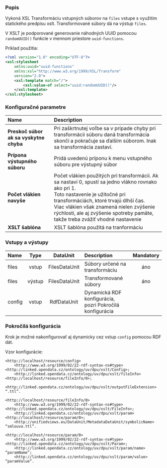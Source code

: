 ### Popis

Vykoná XSL Transformáciu vstupných súborov na `files` vstupe s využitím statického predpisu xslt.
Transformované súbory dá na výstup `files`.

V XSLT je podporované generovanie náhodných UUID pomocou `randomUUID()` funkcie v mennom priestore `uuid-functions`.

Príklad použitia:

```xml
<?xml version="1.0" encoding="UTF-8"?>
<xsl:stylesheet
    xmlns:uuid="uuid-functions"
    xmlns:xsl="http://www.w3.org/1999/XSL/Transform"
    version="2.0">
    <xsl:template match="/">
        <xsl:value-of select="uuid:randomUUID()"/>
    </xsl:template>
</xsl:stylesheet>
```

### Konfiguračné parametre

| Name | Description |
|:----|:----|
| **Preskoč súbor ak sa vyskytne chyba** | Pri zaškrtnutej voľbe sa v prípade chyby pri transformácii súboru daná transformácia skončí a pokračuje sa ďalším súborom. Inak sa transformácia zastaví. |
| **Prípona výstupného súboru** | Pridá uvedenú príponu k menu vstupného súboru pre výstupný súbor |
| **Počet vlákien navyše** | Počet vlákien použitých pri transformácii. Ak sa nastaví 0, spustí sa jedno vlákno rovnako ako pri 1.<br>Toto nastavenie je užitočné pri transformáciách, ktoré trvajú dlhší čas.<br>Viac vlákien však znamená nielen zvýšenie rýchlosti, ale aj zvýšenie spotreby pamäte, takže treba zvážiť vhodné nastavenie |
| **XSLT šablóna** | XSLT šablóna použitá na tranformáciu |

### Vstupy a výstupy

|Name |Type | DataUnit | Description | Mandatory |
|:--------|:------:|:------:|:-------------|:---------------------:|
|files  |vstup| FilesDataUnit | Súbory určené na transformáciu  |áno|
|files  |výstup| FilesDataUnit | Transformované súbory |áno|
|config |vstup| RdfDataUnit | Dynamická RDF konfigurácia, pozri Pokročilá konfigurácia | |

### Pokročilá konfigurácia

Krok je možné nakonfigurovať aj dynamicky cez vstup `config` pomocou RDF dát.

Vzor konfigurácie:

```turtle
<http://localhost/resource/config> 
    <http://www.w3.org/1999/02/22-rdf-syntax-ns#type> <http://linked.opendata.cz/ontology/uv/dpu/xslt/Config>;
    <http://linked.opendata.cz/ontology/uv/dpu/xslt/fileInfo> <http://localhost/resource/fileInfo/0>;
    <http://linked.opendata.cz/ontology/uv/dpu/xslt/outputFileExtension> “.ttl”.
```

```turtle
<http://localhost/resource/fileInfo/0>
    <http://www.w3.org/1999/02/22-rdf-syntax-ns#type> <http://linked.opendata.cz/ontology/uv/dpu/xslt/FileInfo>;
    <http://linked.opendata.cz/ontology/uv/dpu/xslt/param> <http://localhost/resource/param/0>;
    <http://unifiedviews.eu/DataUnit/MetadataDataUnit/symbolicName> “smlouva.ttl”.
```

```turtle
<http://localhost/resource/param/0>
    <http://www.w3.org/1999/02/22-rdf-syntax-ns#type> <http://linked.opendata.cz/ontology/uv/dpu/xslt/Param>;
    <http://linked.opendata.cz/ontology/uv/dpu/xslt/param/name> “paramName”;
    <http://linked.opendata.cz/ontology/uv/dpu/xslt/param/value> “paramValue”.
```
